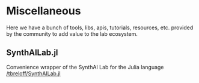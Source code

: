 # Miscellaneous

Here we have a bunch of tools, libs, apis, tutorials, resources, etc. provided by the community to add value to the lab ecosystem. 

## SynthAILab.jl

Convenience wrapper of the SynthAI Lab for the Julia language [/tbreloff/SynthAILab.jl](https://github.com/tbreloff/SynthAILab.jl)